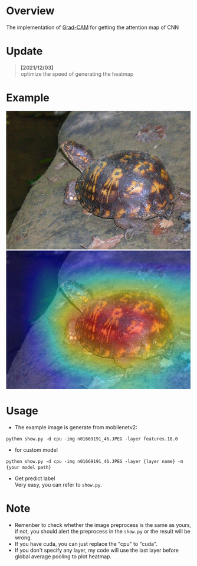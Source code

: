 # Overview
The implementation of [Grad-CAM](https://arxiv.org/abs/1610.02391) for getting the attention map of CNN

# Update
> **[2021/12/03]**  
> optimize the speed of generating the heatmap

# Example
![](assets/n01669191_46.JPEG)
![](assets/heatmap.jpg)

# Usage
- The example image is generate from mobilenetv2:  
```
python show.py -d cpu -img n01669191_46.JPEG -layer features.18.0
```

- for custom model  
```
python show.py -d cpu -img n01669191_46.JPEG -layer {layer name} -m {your model path}
```
- Get predict label  
  Very easy, you can refer to `show.py`.
  
# Note
- Remenber to check whether the image preprocess is the same as yours, if not, you should alert the preprocess in the `show.py` or the result will be wrong.
- If you have cuda, you can just replace the "cpu" to "cuda".
- If you don't specify any layer, my code will use the last layer before global average pooling  to plot heatmap.

